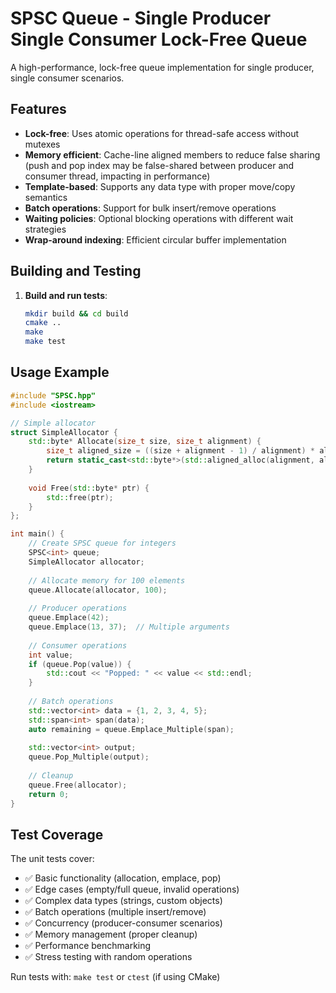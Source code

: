 # SPSC Queue - Single Producer Single Consumer Lock-Free Queue

A high-performance, lock-free queue implementation for single producer, single consumer scenarios.

## Features

- **Lock-free**: Uses atomic operations for thread-safe access without mutexes
- **Memory efficient**: Cache-line aligned members to reduce false sharing (push and pop index may be false-shared between producer and consumer thread, impacting in performance)
- **Template-based**: Supports any data type with proper move/copy semantics
- **Batch operations**: Support for bulk insert/remove operations
- **Waiting policies**: Optional blocking operations with different wait strategies
- **Wrap-around indexing**: Efficient circular buffer implementation

## Building and Testing

1. **Build and run tests**:
   ```bash
   mkdir build && cd build
   cmake ..
   make
   make test
   ```

## Usage Example

```cpp
#include "SPSC.hpp"
#include <iostream>

// Simple allocator
struct SimpleAllocator {
    std::byte* Allocate(size_t size, size_t alignment) {
        size_t aligned_size = ((size + alignment - 1) / alignment) * alignment;
        return static_cast<std::byte*>(std::aligned_alloc(alignment, aligned_size));
    }
    
    void Free(std::byte* ptr) {
        std::free(ptr);
    }
};

int main() {
    // Create SPSC queue for integers
    SPSC<int> queue;
    SimpleAllocator allocator;
    
    // Allocate memory for 100 elements
    queue.Allocate(allocator, 100);
    
    // Producer operations
    queue.Emplace(42);
    queue.Emplace(13, 37);  // Multiple arguments
    
    // Consumer operations
    int value;
    if (queue.Pop(value)) {
        std::cout << "Popped: " << value << std::endl;
    }
    
    // Batch operations
    std::vector<int> data = {1, 2, 3, 4, 5};
    std::span<int> span(data);
    auto remaining = queue.Emplace_Multiple(span);
    
    std::vector<int> output;
    queue.Pop_Multiple(output);
    
    // Cleanup
    queue.Free(allocator);
    return 0;
}
```

## Test Coverage

The unit tests cover:

- ✅ Basic functionality (allocation, emplace, pop)
- ✅ Edge cases (empty/full queue, invalid operations)
- ✅ Complex data types (strings, custom objects)
- ✅ Batch operations (multiple insert/remove)
- ✅ Concurrency (producer-consumer scenarios)
- ✅ Memory management (proper cleanup)
- ✅ Performance benchmarking
- ✅ Stress testing with random operations

Run tests with: `make test` or `ctest` (if using CMake)

